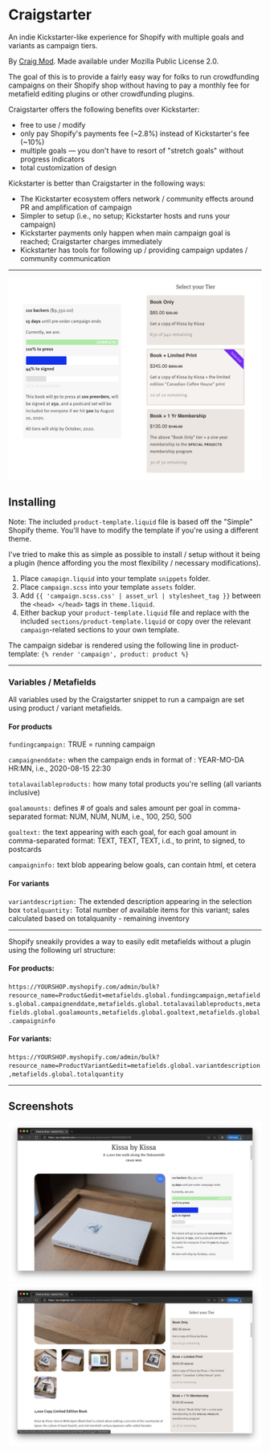 # Craigstarter

An indie Kickstarter-like experience for Shopify with multiple goals and variants as campaign tiers. 

By [Craig Mod](https://craigmod.com). Made available under Mozilla Public License 2.0. 

The goal of this is to provide a fairly easy way for folks to run crowdfunding campaigns on their Shopify shop without having to pay a monthly fee for metafield editing plugins or other crowdfunding plugins. 

Craigstarter offers the following benefits over Kickstarter:

- free to use / modify
- only pay Shopify's payments fee (~2.8%) instead of Kickstarter's fee (~10%)
- multiple goals — you don't have to resort of "stretch goals" without progress indicators 
- total customization of design

Kickstarter is better than Craigstarter in the following ways:

- The Kickstarter ecosystem offers network / community effects around PR and amplification of campaign 
- Simpler to setup (i.e., no setup; Kickstarter hosts and runs your campaign)
- Kickstarter payments only happen when main campaign goal is reached; Craigstarter charges immediately
- Kickstarter has tools for following up / providing campaign updates / community communication 


----

![goals and tiers](craigstarter_goals_tiers.jpg)

## Installing

Note: The included `product-template.liquid` file is based off the "Simple" Shopify theme. You'll have to modify the template if you're using a different theme. 

I've tried to make this as simple as possible to install / setup without it being a plugin (hence affording you the most flexibility / necessary modifications). 

1. Place `camapign.liquid` into your template `snippets` folder. 
2. Place `campaign.scss` into your template `assets` folder.
3. Add `{{ 'campaign.scss.css' | asset_url | stylesheet_tag }}` between the `<head> </head>` tags in `theme.liquid`.
4. Either backup your `product-template.liquid` file and replace with the included `sections/product-template.liquid` or copy over the relevant `campaign`-related sections to your own template. 

The campaign sidebar is rendered using the following line in product-template: 
`{% render 'campaign', product: product %}`

----


### Variables / Metafields
All variables used by the Craigstarter snippet to run a campaign are set using product / variant metafields. 

#### For products

`fundingcampaign:` TRUE = running campaign 

`campaignenddate:` when the campaign ends in format of : 
  YEAR-MO-DA HR:MN, i.e., 2020-08-15 22:30

`totalavailableproducts:` how many total products you're selling (all variants inclusive)

`goalamounts:` defines # of goals and sales amount per goal in comma-separated format: 
 NUM, NUM, NUM, i.e., 100, 250, 500

`goaltext:` the text appearing with each goal, for each goal amount in comma-separated format: 
 TEXT, TEXT, TEXT, i.d., to print, to signed, to postcards

`campaigninfo:` text blob appearing below goals, can contain html, et cetera

#### For variants

`variantdescription:` The extended description appearing in the selection box
`totalquantity:` Total number of available items for this variant; 
  sales calculated based on totalquanity - remaining inventory 

----

Shopify sneakily provides a way to easily edit metafields without a plugin using the following url structure: 

#### For products: 

`https://YOURSHOP.myshopify.com/admin/bulk?resource_name=Product&edit=metafields.global.fundingcampaign,metafields.global.campaignenddate,metafields.global.totalavailableproducts,metafields.global.goalamounts,metafields.global.goaltext,metafields.global.campaigninfo`

#### For variants: 

`https://YOURSHOP.myshopify.com/admin/bulk?resource_name=ProductVariant&edit=metafields.global.variantdescription,metafields.global.totalquantity
`

----

## Screenshots
![screenshot1](screenshot01.jpg)
![screenshot2](screenshot02.jpg)